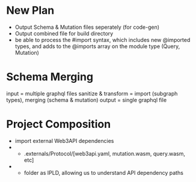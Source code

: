 # New Plan
- Output Schema & Mutation files seperately (for code-gen)
- Output combined file for build directory
- be able to process the #import syntax, which includes new @imported types, and adds to the @imports array on the module type (Query, Mutation)

# Schema Merging
input = multiple graphql files
sanitize & transform = import (subgraph types), merging (schema & mutation)
output = single graphql file

# Project Composition
- import external Web3API dependencies
- - .externals/Protocol/[web3api.yaml, mutation.wasm, query.wasm, etc]
- - folder as IPLD, allowing us to understand API dependency paths
